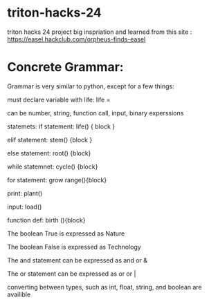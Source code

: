 # triton-hacks-24
triton hacks 24 project
big inspriation and learned from this site : https://easel.hackclub.com/orpheus-finds-easel

# Concrete Grammar:

Grammar is very similar to python, except for a few things:

must declare variable with life: life <variableName> = <value>

<value> can be number, string, function call, input, binary experssions

statemets:
if statement: life(<expression>) { block <elif or else stmt>}

elif statement: stem(<expression>) {block <elif or else stmt>}

else statement: root(<expression>) {block}

while statemnet: cycle(<expression>) {block}

for statement: grow <variable> range(<expression>){block}

print: plant(<expression>)

input: load(<expression>)

function def: birth <functionName> (<parameters>){block}


The boolean True is expressed as Nature

The boolean False is expressed as Technology

The and statement can be expressed as and or &

The or statement can be expressed as or or |


converting between types, such as int, float, string, and boolean are availible
